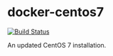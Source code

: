 # docker-centos7

[![Build Status](https://travis-ci.org/robertdebock/docker-centos7.svg?branch=master)](https://travis-ci.org/robertdebock/docker-centos7)

An updated CentOS 7 installation.
